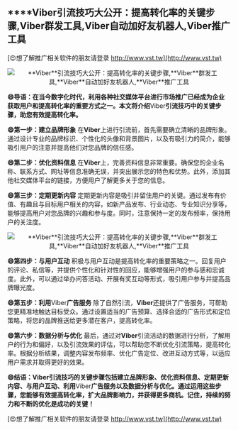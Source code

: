 ## ****Viber**引流技巧大公开：提高转化率的关键步骤,**Viber**群发工具,**Viber**自动加好友机器人,**Viber**推广工具**

[😍想了解推广相关软件的朋友请登录 http://www.vst.tw](http://www.vst.tw)

 <center><img src="https://vst.tw/MP4/tuiguang/png/3.png" alt="**Viber**引流技巧大公开：提高转化率的关键步骤,**Viber**群发工具,**Viber**自动加好友机器人,**Viber**推广工具"></center>

**😄导语：在当今数字化时代，利用各种社交媒体平台进行市场推广已经成为企业获取用户和提高转化率的重要方式之一。本文将介绍**Viber**引流技巧中的关键步骤，助您有效提高转化率。**

**😄第一步：建立品牌形象**
在**Viber**上进行引流前，首先需要确立清晰的品牌形象。通过设计专业的品牌标识、个性化的头像和背景图片，以及有吸引力的简介，能够吸引用户的注意并提高他们对您品牌的信任感。

**😄第二步：优化资料信息**
在**Viber**上，完善资料信息非常重要。确保您的企业名称、联系方式、网址等信息准确无误，并突出展示您的特色和优势。此外，添加其他社交媒体平台的链接，方便用户了解更多关于您的信息。

**😄第三步：定期更新内容**
定期更新内容是吸引并留住用户的关键。通过发布有价值、有趣且与目标用户相关的内容，如新产品发布、行业动态、专业知识分享等，能够提高用户对您品牌的兴趣和参与度。同时，注意保持一定的发布频率，保持用户的关注度。

 <center><img src="https://vst.tw/MP4/tuiguang/png/5.png" alt="**Viber**引流技巧大公开：提高转化率的关键步骤,**Viber**群发工具,**Viber**自动加好友机器人,**Viber**推广工具"></center>

**😄第四步：与用户互动**
积极与用户互动是提高转化率的重要策略之一。回复用户的评论、私信等，并提供个性化和针对性的回应，能够增强用户的参与感和忠诚度。此外，可以通过举办问答活动、开展有奖互动等形式，吸引用户参与并提高品牌曝光度。

**😄第五步：利用**Viber**广告服务**
除了自然引流，**Viber**还提供了广告服务，可帮助您更精准地触达目标受众。通过设置适当的广告预算、选择合适的广告形式和定位策略，将您的品牌推送给更多潜在客户，提高转化率。

**😄第六步：数据分析与优化**
最后，通过对**Viber**引流活动的数据进行分析，了解用户的行为和偏好，以及引流效果的评估，可以帮助您不断优化引流策略，提高转化率。根据分析结果，调整内容发布频率、优化广告定位、改进互动方式等，以适应用户需求并取得更好的效果。

**😄结语：**Viber**引流技巧的关键步骤包括建立品牌形象、优化资料信息、定期更新内容、与用户互动、利用**Viber**广告服务以及数据分析与优化。通过运用这些步骤，您能够有效提高转化率，扩大品牌影响力，并获得更多商机。记住，持续的努力和不断的优化是成功的关键！**

[😍想了解推广相关软件的朋友请登录 http://www.vst.tw](http://www.vst.tw)



